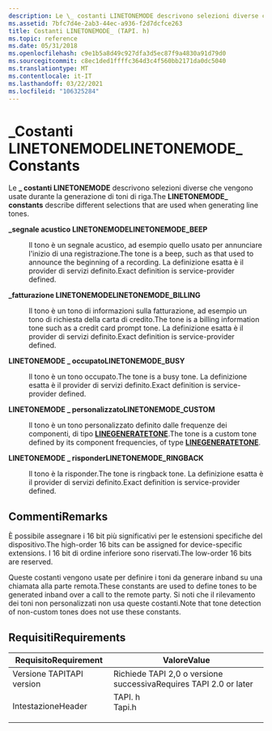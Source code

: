 ```yaml
---
description: Le \_ costanti LINETONEMODE descrivono selezioni diverse che vengono usate durante la generazione di toni di riga.
ms.assetid: 7bfc7d4e-2ab3-44ec-a936-f2d7dcfce263
title: Costanti LINETONEMODE_ (TAPI. h)
ms.topic: reference
ms.date: 05/31/2018
ms.openlocfilehash: c9e1b5a8d49c927dfa3d5ec87f9a4830a91d79d0
ms.sourcegitcommit: c8ec1ded1ffffc364d3c4f560bb2171da0dc5040
ms.translationtype: MT
ms.contentlocale: it-IT
ms.lasthandoff: 03/22/2021
ms.locfileid: "106325284"
---
```

# <a name="linetonemode_-constants"></a><span data-ttu-id="5e7d7-103">\_Costanti LINETONEMODE</span><span class="sxs-lookup"><span data-stu-id="5e7d7-103">LINETONEMODE\_ Constants</span></span>

<span data-ttu-id="5e7d7-104">Le **\_ costanti LINETONEMODE** descrivono selezioni diverse che vengono usate durante la generazione di toni di riga.</span><span class="sxs-lookup"><span data-stu-id="5e7d7-104">The **LINETONEMODE\_ constants** describe different selections that are used when generating line tones.</span></span>

<dl> <dt>

<span data-ttu-id="5e7d7-105"><span id="LINETONEMODE_BEEP"></span><span id="linetonemode_beep"></span>**\_segnale acustico LINETONEMODE**</span><span class="sxs-lookup"><span data-stu-id="5e7d7-105"><span id="LINETONEMODE_BEEP"></span><span id="linetonemode_beep"></span>**LINETONEMODE\_BEEP**</span></span>
</dt> <dd> <dl> <dt>



<span data-ttu-id="5e7d7-106">Il tono è un segnale acustico, ad esempio quello usato per annunciare l'inizio di una registrazione.</span><span class="sxs-lookup"><span data-stu-id="5e7d7-106">The tone is a beep, such as that used to announce the beginning of a recording.</span></span> <span data-ttu-id="5e7d7-107">La definizione esatta è il provider di servizi definito.</span><span class="sxs-lookup"><span data-stu-id="5e7d7-107">Exact definition is service-provider defined.</span></span>


</dt> </dl> </dd> <dt>

<span data-ttu-id="5e7d7-108"><span id="LINETONEMODE_BILLING"></span><span id="linetonemode_billing"></span>**\_fatturazione LINETONEMODE**</span><span class="sxs-lookup"><span data-stu-id="5e7d7-108"><span id="LINETONEMODE_BILLING"></span><span id="linetonemode_billing"></span>**LINETONEMODE\_BILLING**</span></span>
</dt> <dd> <dl> <dt>



<span data-ttu-id="5e7d7-109">Il tono è un tono di informazioni sulla fatturazione, ad esempio un tono di richiesta della carta di credito.</span><span class="sxs-lookup"><span data-stu-id="5e7d7-109">The tone is a billing information tone such as a credit card prompt tone.</span></span> <span data-ttu-id="5e7d7-110">La definizione esatta è il provider di servizi definito.</span><span class="sxs-lookup"><span data-stu-id="5e7d7-110">Exact definition is service-provider defined.</span></span>


</dt> </dl> </dd> <dt>

<span data-ttu-id="5e7d7-111"><span id="LINETONEMODE_BUSY"></span><span id="linetonemode_busy"></span>**LINETONEMODE \_ occupato**</span><span class="sxs-lookup"><span data-stu-id="5e7d7-111"><span id="LINETONEMODE_BUSY"></span><span id="linetonemode_busy"></span>**LINETONEMODE\_BUSY**</span></span>
</dt> <dd> <dl> <dt>



<span data-ttu-id="5e7d7-112">Il tono è un tono occupato.</span><span class="sxs-lookup"><span data-stu-id="5e7d7-112">The tone is a busy tone.</span></span> <span data-ttu-id="5e7d7-113">La definizione esatta è il provider di servizi definito.</span><span class="sxs-lookup"><span data-stu-id="5e7d7-113">Exact definition is service-provider defined.</span></span>


</dt> </dl> </dd> <dt>

<span data-ttu-id="5e7d7-114"><span id="LINETONEMODE_CUSTOM"></span><span id="linetonemode_custom"></span>**LINETONEMODE \_ personalizzato**</span><span class="sxs-lookup"><span data-stu-id="5e7d7-114"><span id="LINETONEMODE_CUSTOM"></span><span id="linetonemode_custom"></span>**LINETONEMODE\_CUSTOM**</span></span>
</dt> <dd> <dl> <dt>



<span data-ttu-id="5e7d7-115">Il tono è un tono personalizzato definito dalle frequenze dei componenti, di tipo [**LINEGENERATETONE**](/windows/desktop/api/Tapi/ns-tapi-linegeneratetone).</span><span class="sxs-lookup"><span data-stu-id="5e7d7-115">The tone is a custom tone defined by its component frequencies, of type [**LINEGENERATETONE**](/windows/desktop/api/Tapi/ns-tapi-linegeneratetone).</span></span>


</dt> </dl> </dd> <dt>

<span data-ttu-id="5e7d7-116"><span id="LINETONEMODE_RINGBACK"></span><span id="linetonemode_ringback"></span>**LINETONEMODE \_ risponder**</span><span class="sxs-lookup"><span data-stu-id="5e7d7-116"><span id="LINETONEMODE_RINGBACK"></span><span id="linetonemode_ringback"></span>**LINETONEMODE\_RINGBACK**</span></span>
</dt> <dd> <dl> <dt>



<span data-ttu-id="5e7d7-117">Il tono è la risponder.</span><span class="sxs-lookup"><span data-stu-id="5e7d7-117">The tone is ringback tone.</span></span> <span data-ttu-id="5e7d7-118">La definizione esatta è il provider di servizi definito.</span><span class="sxs-lookup"><span data-stu-id="5e7d7-118">Exact definition is service-provider defined.</span></span>


</dt> </dl> </dd> </dl>

## <a name="remarks"></a><span data-ttu-id="5e7d7-119">Commenti</span><span class="sxs-lookup"><span data-stu-id="5e7d7-119">Remarks</span></span>

<span data-ttu-id="5e7d7-120">È possibile assegnare i 16 bit più significativi per le estensioni specifiche del dispositivo.</span><span class="sxs-lookup"><span data-stu-id="5e7d7-120">The high-order 16 bits can be assigned for device-specific extensions.</span></span> <span data-ttu-id="5e7d7-121">I 16 bit di ordine inferiore sono riservati.</span><span class="sxs-lookup"><span data-stu-id="5e7d7-121">The low-order 16 bits are reserved.</span></span>

<span data-ttu-id="5e7d7-122">Queste costanti vengono usate per definire i toni da generare inband su una chiamata alla parte remota.</span><span class="sxs-lookup"><span data-stu-id="5e7d7-122">These constants are used to define tones to be generated inband over a call to the remote party.</span></span> <span data-ttu-id="5e7d7-123">Si noti che il rilevamento dei toni non personalizzati non usa queste costanti.</span><span class="sxs-lookup"><span data-stu-id="5e7d7-123">Note that tone detection of non-custom tones does not use these constants.</span></span>

## <a name="requirements"></a><span data-ttu-id="5e7d7-124">Requisiti</span><span class="sxs-lookup"><span data-stu-id="5e7d7-124">Requirements</span></span>



| <span data-ttu-id="5e7d7-125">Requisito</span><span class="sxs-lookup"><span data-stu-id="5e7d7-125">Requirement</span></span> | <span data-ttu-id="5e7d7-126">Valore</span><span class="sxs-lookup"><span data-stu-id="5e7d7-126">Value</span></span> |
|-------------------------|-----------------------------------------------------------------------------------|
| <span data-ttu-id="5e7d7-127">Versione TAPI</span><span class="sxs-lookup"><span data-stu-id="5e7d7-127">TAPI version</span></span><br/> | <span data-ttu-id="5e7d7-128">Richiede TAPI 2,0 o versione successiva</span><span class="sxs-lookup"><span data-stu-id="5e7d7-128">Requires TAPI 2.0 or later</span></span><br/>                                             |
| <span data-ttu-id="5e7d7-129">Intestazione</span><span class="sxs-lookup"><span data-stu-id="5e7d7-129">Header</span></span><br/>       | <dl> <span data-ttu-id="5e7d7-130"><dt>TAPI. h</dt></span><span class="sxs-lookup"><span data-stu-id="5e7d7-130"><dt>Tapi.h</dt></span></span> </dl> |



 

 




